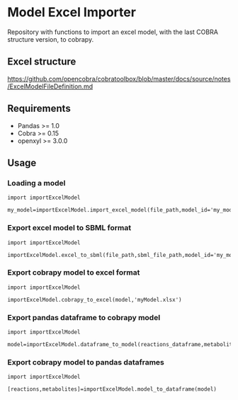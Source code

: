 # Model Excel Importer
Repository with functions to import an excel model, with the last COBRA structure version, to cobrapy.
## Excel structure
https://github.com/opencobra/cobratoolbox/blob/master/docs/source/notes/ExcelModelFileDefinition.md

## Requirements
- Pandas >= 1.0
- Cobra >= 0.15
- openxyl >= 3.0.0

## Usage
### Loading a model
```
import importExcelModel

my_model=importExcelModel.import_excel_model(file_path,model_id='my_model')
```
### Export excel model to SBML format
```
import importExcelModel

importExcelModel.excel_to_sbml(file_path,sbml_file_path,model_id='my_model')

```
### Export cobrapy model to excel format
```
import importExcelModel

importExcelModel.cobrapy_to_excel(model,'myModel.xlsx')

```
### Export pandas dataframe to cobrapy model
```
import importExcelModel

model=importExcelModel.dataframe_to_model(reactions_dataframe,metabolites_dataframe)

```
### Export cobrapy model to pandas dataframes
```
import importExcelModel

[reactions,metabolites]=importExcelModel.model_to_dataframe(model)

```


